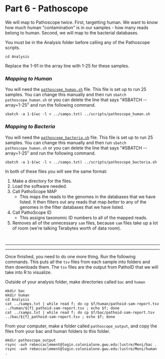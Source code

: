 # Part 6 - Pathoscope

We will map to Pathoscope twice. First, targetting human. We want to know how much human "contamination" is in our samples - how many reads belong to human. Second, we will map to the bacterial databases.

You must be in the Analysis folder before calling any of the Pathoscope scripts.
```
cd Analysis
```
Replace the 1-91 in the array line with 1-25 for these samples.
### **_Mapping to Human_**
You will need the [`pathoscope_human.sh`](pathoscope_human.sh) file. This file is set up to run 25 samples. You can change this manually and then run `sbatch pathoscope_human.sh` or you can delete the line that says "#SBATCH --array=1-25" and run the following command.

```
sbatch -a 1-$(wc -l < ../samps.txt) ../scripts/pathoscope_human.sh
```

### **_Mapping to Bacteria_**
You will need the [`pathoscope_bacteria.sh`](pathoscope_bacteria.sh) file.
This file is set up to run 25 samples. You can change this manually and then run `sbatch pathoscope_human.sh` or you can delete the line that says "#SBATCH --array=1-25" and run the following command.
```
sbatch -a 1-$(wc -l < ../samps.txt) ../scripts/pathoscope_bacteria.sh
```

In both of these files you will see the same format:
1. Make a directory for the files.
2. Load the software needed.
3. Call PathoScope MAP
    - This maps the reads to the genomes in the databases that we have listed. It then filters out any reads that map *better* to any of the genomes in the filter databases that we have listed.
4. Call PathoScope ID
    - This assigns taxonomic ID numbers to all of the mapped reads.
5. Removes all of the unnecessary `sam` files, because `sam` files take up a lot of room (we're talking Terabytes worth of data room).

<br />

---
---

Once finished, you need to do one more thing. 
Run the following commands. This puts all the `tsv` files from each sample into folders and then downloads them. The `tsv` files are the output from PathoID that we will take into R to visualize.

Outside of your analysis folder, make directories called `bac` and `human`
```
mkdir bac
mkdir human
cd Analysis
cat ../samps.txt | while read f; do cp $f/human/pathoid-sam-report.tsv ../human/${f}_pathoid-sam-report.tsv ; echo $f; done
cat ../samps.txt | while read f; do cp $f/bac/pathoid-sam-report.tsv ../bac/${f}_pathoid-sam-report.tsv ; echo $f; done
```
From your computer, make a folder called `pathoscope_output`, and copy the files from your bac and human folders to this folder.
```
mkdir pathoscope_output
rsync -avh rebeccaclement@login.colonialone.gwu.edu:lustre/Meni/bac .
rsync -avh rebeccaclement@login.colonialone.gwu.edu:lustre/Meni/human .
```
>

